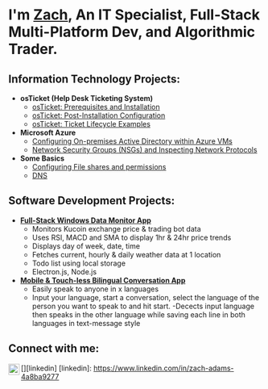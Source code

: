 <h1>I'm <a href="https://www.linkedin.com/in/zach-adams-4a8ba9277">Zach</a>, An IT Specialist, Full-Stack Multi-Platform Dev, and Algorithmic Trader.</h1>

<h2>Information Technology Projects:</h2>

- <b>osTicket (Help Desk Ticketing System)</b>
  - [osTicket: Prerequisites and Installation](https://github.com/zdadams1/osticket-install)
  - [osTicket: Post-Installation Configuration](https://github.com/zdadams1/post-install-config)
  - [osTicket: Ticket Lifecycle Examples](https://github.com/zdadams1/ticket-lifecycle)
- <b>Microsoft Azure</b>
  - [Configuring On-premises Active Directory within Azure VMs](https://github.com/zdadams1/configure-ad)
  - [Network Security Groups (NSGs) and Inspecting Network Protocols](https://github.com/zdadams1/azure-net-sec-groups)
- <b>Some Basics</b>
  - [Configuring File shares and permissions](https://github.com/zdadams1/file-shares-and-permissions)
  - [DNS](https://github.com/zdadams1/understanding-dns)

<h2>Software Development Projects:</h2>

- <b><a href='https://github.com/zdadams1/datamonitor'>Full-Stack Windows Data Monitor App</a></b>
  - Monitors Kucoin exchange price & trading bot data
  - Uses RSI, MACD and SMA to display 1hr & 24hr price trends
  - Displays day of week, date, time 
  - Fetches current, hourly & daily weather data at 1 location 
  - Todo list using local storage
  - Electron.js, Node.js
- <b><a href='https://github.com/zdadams1/anyspeak'>Mobile & Touch-less Bilingual Conversation App </a></b>
  - Easily speak to anyone in x languages
  - Input your language, start a conversation, select the language of the person you want to speak to and hit start.
    -Decects input language then speaks in the other language while saving each line in both languages in text-message style

<h2>Connect with me:</h2>

[<img align="left" alt="Zach | LinkedIn" width="22px" src="https://cdn.jsdelivr.net/npm/simple-icons@v3/icons/linkedin.svg" />][linkedin]
[linkedin]: https://www.linkedin.com/in/zach-adams-4a8ba9277
